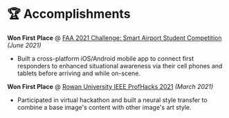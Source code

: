 # 🏆 Accomplishments

**Won First Place** @ [FAA 2021 Challenge: Smart Airport Student Competition](https://today.rowan.edu/news/2021/06/rowan-team-wins-faa-2021-challenge.html) _(June 2021)_

-   Built a cross-platform iOS/Android mobile app to connect first responders to enhanced situational awareness via their cell phones and tablets before arriving and while on-scene.

**Won First Place** @ [Rowan University IEEE ProfHacks 2021](https://www.youtube.com/watch?v=38804hlxun8&ab_channel=MattSchofield) _(March 2021)_

-   Participated in virtual hackathon and built a neural style transfer to combine a base image's content with other image's art style.
